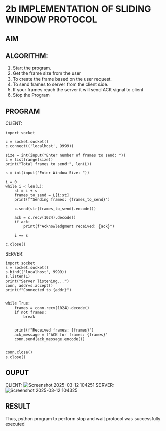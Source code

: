# 2b IMPLEMENTATION OF SLIDING WINDOW PROTOCOL
## AIM
## ALGORITHM:
1. Start the program.
2. Get the frame size from the user
3. To create the frame based on the user request.
4. To send frames to server from the client side.
5. If your frames reach the server it will send ACK signal to client
6. Stop the Program
## PROGRAM
CLIENT:
```
import socket

c = socket.socket()
c.connect(('localhost', 9999))

size = int(input("Enter number of frames to send: "))
L = list(range(size))
print("Total frames to send:", len(L))

s = int(input("Enter Window Size: "))

i = 0
while i < len(L):
    st = i + s
    frames_to_send = L[i:st]
    print(f"Sending frames: {frames_to_send}")

    c.send(str(frames_to_send).encode())

    ack = c.recv(1024).decode()
    if ack:
        print(f"Acknowledgment received: {ack}")

    i += s

c.close()
```
SERVER:
```
import socket
s = socket.socket()
s.bind(('localhost', 9999))
s.listen(1)
print("Server listening...")
conn, addr=s.accept()
print(f"Connected to {addr}")


while True:
    frames = conn.recv(1024).decode()
    if not frames:
        break


    print(f"Received frames: {frames}")
    ack_message = f"ACK for frames: {frames}"
    conn.send(ack_message.encode())


conn.close()
s.close()
```
## OUPUT
CLIENT:
![Screenshot 2025-03-12 104251](https://github.com/user-attachments/assets/3462854f-8056-4abe-a716-ddcc427745e0)
SERVER:
![Screenshot 2025-03-12 104325](https://github.com/user-attachments/assets/bf6ce979-4cf1-4b0e-9427-b02cf1e103d7)


## RESULT
Thus, python program to perform stop and wait protocol was successfully executed

